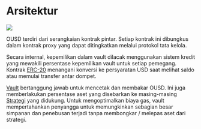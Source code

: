 # Arsitektur

![](../.gitbook/assets/ousd_docs_graphics_3.png)

OUSD terdiri dari serangkaian kontrak pintar. Setiap kontrak ini dibungkus dalam kontrak proxy yang dapat ditingkatkan melalui protokol tata kelola.

Secara internal, kepemilikan dalam vault dilacak menggunakan sistem kredit yang mewakili persentase kepemilikan vault untuk setiap pemegang. Kontrak [ERC-20](api/erc-20-1.md) menangani konversi ke persyaratan USD saat melihat saldo atau memulai transfer antar dompet.

[Vault](api/vault.md) bertanggung jawab untuk mencetak dan membakar OUSD. Ini juga memberlakukan persentase aset yang disebarkan ke masing-masing [Strategi](../core-concepts/supported-strategies/) yang didukung. Untuk mengoptimalkan biaya gas, vault mempertahankan penyangga untuk memungkinkan sebagian besar simpanan dan penebusan terjadi tanpa membongkar / melepas aset dari strategi.



